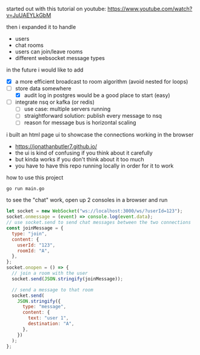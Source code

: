 started out with this tutorial on youtube:
https://www.youtube.com/watch?v=JuUAEYLkGbM

then i expanded it to handle

- users
- chat rooms
- users can join/leave rooms
- different websocket message types

in the future i would like to add

- [x] a more efficient broadcast to room algorithm (avoid nested for loops)
- [ ] store data somewhere
  - [x] audit log in postgres would be a good place to start (easy)
- [ ] integrate nsq or kafka (or redis)
  - [ ] use case: multiple servers running
  - [ ] straightforward solution: publish every message to nsq
  - [ ] reason for message bus is horizontal scaling

i built an html page ui to showcase the connections working in the browser

- https://jonathanbutler7.github.io/
- the ui is kind of confusing if you think about it carefully
- but kinda works if you don't think about it too much
- you have to have this repo running locally in order for it to work

how to use this project

```
go run main.go
```

to see the "chat" work, open up 2 consoles in a browser and run

```js
let socket = new WebSocket("ws://localhost:3000/ws/?userId=123");
socket.onmessage = (event) => console.log(event.data);
// use socket.send to send chat messages between the two connections
const joinMessage = {
  type: "join",
  content: {
    userId: "123",
    roomId: "A",
  },
};
socket.onopen = () => {
  // join a room with the user
  socket.send(JSON.stringify(joinMessage));

  // send a message to that room
  socket.send(
    JSON.stringify({
      type: "message",
      content: {
        text: "user 1",
        destination: "A",
      },
    })
  );
};
```

